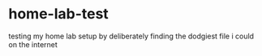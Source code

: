 # home-lab-test
testing my home lab setup by deliberately finding the dodgiest file i could on the internet
